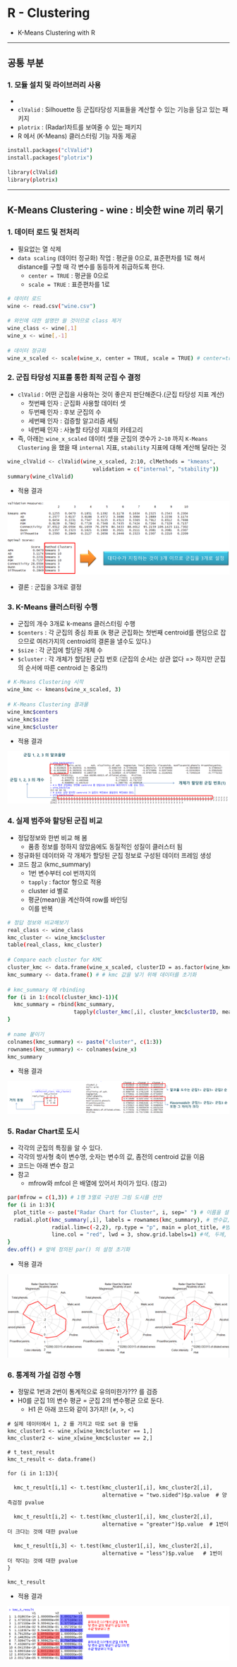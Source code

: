 # R - Clustering
  - K-Means Clustering with R

---

## 공통 부분
  ### 1. 모듈 설치 및 라이브러리 사용
  -
  - `clValid` : Silhouette 등 군집타당성 지표들을 계산할 수 있는 기능을 담고 있는 패키지
  - `plotrix` : (Radar)차트를 보여줄 수 있는 패키지
  - R 에서 (K-Means) 클러스터링 기능 자동 제공

  ```bash
  install.packages("clValid")
  install.packages("plotrix")

  library(clValid)
  library(plotrix)
  ```

---

## K-Means Clustering - wine : 비슷한 wine 끼리 묶기
  ### 1. 데이터 로드 및 전처리
  - 필요없는 열 삭제
  - `data scaling` (데이터 정규화) 작업 : 평균을 0으로, 표준편차를 1로 해서 distance를 구할 때 각 변수를 동등하게 취급하도록 한다.
    - `center = TRUE` : 평균을 0으로
    - `scale = TRUE` : 표준편차를 1로

  ```bash
  # 데이터 로드
  wine <- read.csv("wine.csv")

  # 와인에 대한 설명만 쓸 것이므로 class 제거
  wine_class <- wine[,1]
  wine_x <- wine[,-1]

  # 데이터 정규화
  wine_x_scaled <- scale(wine_x, center = TRUE, scale = TRUE) # center=true : 평균0, scale=true : 표준편차 1
  ```

  ### 2. 군집 타당성 지표를 통한 최적 군집 수 결정
  - `clValid` : 어떤 군집을 사용하는 것이 좋은지 판단해준다.(군집 타당성 지표 계산)
    - 첫번째 인자 : 군집화 사용할 데이터 셋
    - 두번째 인자 : 후보 군집의 수
    - 세번째 인자 : 검증할 알고리즘 세팅
    - 네번째 인자 : 사눌할 타당성 지표의 카테고리
  - 즉, 아래는 `wine_x_scaled` 데이터 셋을 군집의 갯수가 `2~10` 까지 `K-Means Clustering` 을 했을 때 `internal` 지표, `stability` 지표에 대해 계산해 달라는 것

  ```bash
  wine_clValid <- clValid(wine_x_scaled, 2:10, clMethods = "kmeans",
                             validation = c("internal", "stability"))
  summary(wine_clValid)
  ```

  - 적용 결과

  ![](https://github.com/Lee-KyungSeok/MultivariateDataAnalysis-Study/blob/master/Clustering_R/picture/ex1.png)

  - 결론 : 군집을 3개로 결정

  ### 3. K-Means 클러스터링 수행
  - 군집의 개수 3개로 k-means 클러스터링 수행
  - `$centers` : 각 군집의 중심 좌표 (k 평균 군집화는 첫번째 centroid를 랜덤으로 잡으므로 여러가지의 centroid의 결론을 낼수도 있다.)
  - `$size` : 각 군집에 할당된 개체 수
  - `$cluster` : 각 개체가 할당된 군집 번호 (군집의 순서는 상관 없다 => 하지만 군집의 순서에 따른 centroid 는 중요!!)

  ```bash
  # K-Means Clustering 시작
  wine_kmc <- kmeans(wine_x_scaled, 3)

  # K-Means Clustering 결과물
  wine_kmc$centers
  wine_kmc$size
  wine_kmc$cluster
  ```

  - 적용 결과

  ![](https://github.com/Lee-KyungSeok/MultivariateDataAnalysis-Study/blob/master/Clustering_R/picture/ex2.png)

  ### 4. 실제 범주와 할당된 군집 비교
  - 정답정보와 한번 비교 해 봄
    - 품종 정보를 정하지 않았음에도 동질적인 성질이 클러스터 됨
  - 정규화된 데이터와 각 개체가 할당된 군집 정보로 구성된 데이터 프레임 생성
  - 코드 참고 (kmc_summary)
    - 1번 변수부터 col 번까지의
    - `tapply` : factor 형으로 적용
    - cluster id 별로
    - 평균(mean)을 계산하여 row를 바인딩
    - 이를 반복

  ```bash
  # 정답 정보와 비교해보기
  real_class <- wine_class
  kmc_cluster <- wine_kmc$cluster
  table(real_class, kmc_cluster)

  # Compare each cluster for KMC
  cluster_kmc <- data.frame(wine_x_scaled, clusterID = as.factor(wine_kmc$cluster))
  kmc_summary <- data.frame() # # kmc 값을 넣기 위해 데이터를 초기화

  # kmc_summary 에 rbinding
  for (i in 1:(ncol(cluster_kmc)-1)){
    kmc_summary = rbind(kmc_summary,
                       tapply(cluster_kmc[,i], cluster_kmc$clusterID, mean))
  }

  # name 붙이기
  colnames(kmc_summary) <- paste("cluster", c(1:3))
  rownames(kmc_summary) <- colnames(wine_x)
  kmc_summary
  ```

  - 적용 결과

  ![](https://github.com/Lee-KyungSeok/MultivariateDataAnalysis-Study/blob/master/Clustering_R/picture/ex3.png)

  ### 5. Radar Chart로 도시
  - 각각의 군집의 특징을 알 수 있다.
  - 각각의 방사형 축이 변수명, 숫자는 변수의 값, 좀전의 centroid 값을 이음
  - 코드는 아래 변수 참고
  - 참고
    - mfrow와 mfcol 은 배열에 있어서 차이가 있다. (참고)

  ```bash
  par(mfrow = c(1,3)) # 1행 3열로 구성된 그림 도시를 선언
  for (i in 1:3){
    plot_title <- paste("Radar Chart for Cluster", i, sep=" ") # 이름을 설정
    radial.plot(kmc_summary[,i], labels = rownames(kmc_summary), # 변수값, 변수 설정
                radial.lim=c(-2,2), rp.type = "p", main = plot_title, #범위, 타입, 타이틀
                line.col = "red", lwd = 3, show.grid.labels=1) #색, 두께, 레이블1 로
  }
  dev.off() # 앞에 정의된 par() 의 설정 초기화
  ```

  - 적용 결과

  ![](https://github.com/Lee-KyungSeok/MultivariateDataAnalysis-Study/blob/master/Clustering_R/picture/ex4.png)

  ### 6. 통계적 가설 검정 수행
  - 정말로 1번과 2번이 통계적으로 유의미한가??? 를 검증
  - H0를 군집 1의 변수 평균 = 군집 2의 변수평균 으로 둔다.
    - H1 은 아래 코드와 같이 3가지!! (≠, >, <)

  ```
  # 실제 데이터에서 1, 2 를 가지고 따로 set 을 만듦
  kmc_cluster1 <- wine_x[wine_kmc$cluster == 1,]
  kmc_cluster2 <- wine_x[wine_kmc$cluster == 2,]

  # t_test_result
  kmc_t_result <- data.frame()

  for (i in 1:13){

    kmc_t_result[i,1] <- t.test(kmc_cluster1[,i], kmc_cluster2[,i],
                                alternative = "two.sided")$p.value  # 양측검정 pvalue

    kmc_t_result[i,2] <- t.test(kmc_cluster1[,i], kmc_cluster2[,i],
                                alternative = "greater")$p.value  # 1번이 더 크다는 것에 대한 pvalue

    kmc_t_result[i,3] <- t.test(kmc_cluster1[,i], kmc_cluster2[,i],
                                alternative = "less")$p.value   # 1번이 더 작다는 것에 대한 pvalue
  }

  kmc_t_result
  ```

  - 적용 결과

  ![](https://github.com/Lee-KyungSeok/MultivariateDataAnalysis-Study/blob/master/Clustering_R/picture/ex5.png)
